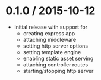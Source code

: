0.1.0 / 2015-10-12
==================

  * Initial release with support for
    - creating express app
    - attaching middleware
    - setting http server options
    - setting template engine
    - enabling static asset serving
    - attaching controller routes
    - starting/stopping http server
